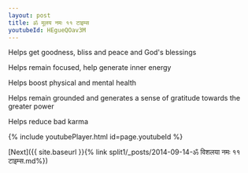 ```yaml
---
layout: post
title: ॐ मूलय नमः ११ टाइम्स
youtubeId: HEgueQOav3M
---
```

 
 
Helps get goodness, bliss and peace and God's blessings
 
Helps remain focused, help generate inner energy 
 
Helps boost physical and mental health 
 
Helps remain grounded and generates a sense of gratitude towards the greater power 
 
Helps reduce bad karma
 
 
 
 


{% include youtubePlayer.html id=page.youtubeId %}
 
[Next]({{ site.baseurl }}{% link  split1/_posts/2014-09-14-ॐ विशलया नमः ११ टाइम्स.md%})
 
